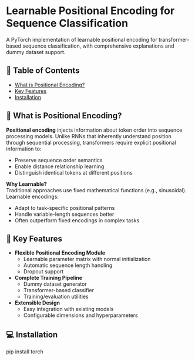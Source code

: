 # Learnable Positional Encoding for Sequence Classification


A PyTorch implementation of learnable positional encoding for transformer-based sequence classification, with comprehensive explanations and dummy dataset support.

## 📝 Table of Contents
- [What is Positional Encoding?](#what-is-positional-encoding)
- [Key Features](#key-features)
- [Installation](#installation)


## 🧠 What is Positional Encoding?
**Positional encoding** injects information about token order into sequence processing models. Unlike RNNs that inherently understand position through sequential processing, transformers require explicit positional information to:
- Preserve sequence order semantics
- Enable distance relationship learning
- Distinguish identical tokens at different positions

**Why Learnable?**  
Traditional approaches use fixed mathematical functions (e.g., sinusoidal). Learnable encodings:
- Adapt to task-specific positional patterns
- Handle variable-length sequences better
- Often outperform fixed encodings in complex tasks

## 🚀 Key Features
- **Flexible Positional Encoding Module**
  - Learnable parameter matrix with normal initialization
  - Automatic sequence length handling
  - Dropout support
- **Complete Training Pipeline**
  - Dummy dataset generator
  - Transformer-based classifier
  - Training/evaluation utilities
- **Extensible Design**
  - Easy integration with existing models
  - Configurable dimensions and hyperparameters

## 💻 Installation
pip install torch
